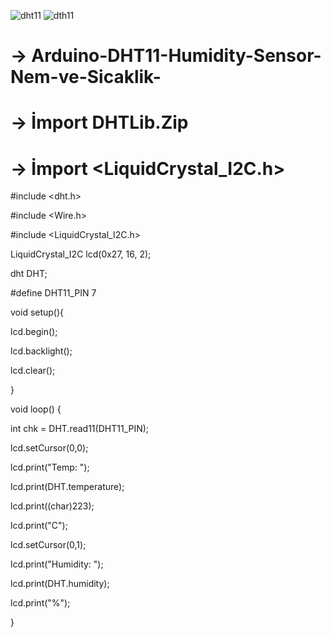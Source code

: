 ![dht11](https://user-images.githubusercontent.com/29266933/44546786-aba0c680-a721-11e8-97c2-dd12b20be5f6.jpg)
![dth11](https://user-images.githubusercontent.com/29266933/44546785-ab083000-a721-11e8-9b87-1519c774bc74.gif)

# -> Arduino-DHT11-Humidity-Sensor-Nem-ve-Sicaklik-
# -> İmport DHTLib.Zip
# -> İmport <LiquidCrystal_I2C.h>

#include <dht.h>

#include <Wire.h>

#include <LiquidCrystal_I2C.h>

LiquidCrystal_I2C lcd(0x27, 16, 2);

dht DHT;

#define DHT11_PIN 7

void setup(){

lcd.begin();

lcd.backlight();

lcd.clear();

}

void loop()
{

  int chk = DHT.read11(DHT11_PIN);

  lcd.setCursor(0,0); 
  
  lcd.print("Temp: ");
  
  lcd.print(DHT.temperature);
  
  lcd.print((char)223);
  
  lcd.print("C");
  
  lcd.setCursor(0,1);
  
  lcd.print("Humidity: ");
  
  lcd.print(DHT.humidity);
  
  lcd.print("%");
  
}

